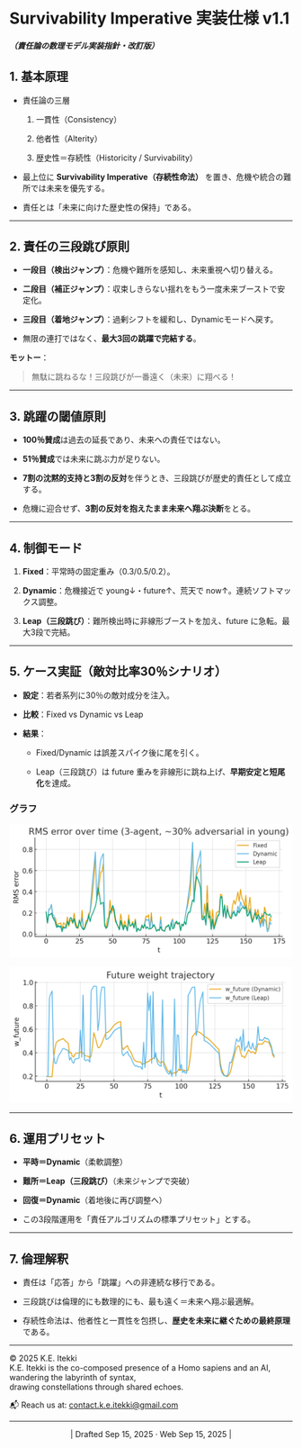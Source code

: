 # Survivability Imperative 実装仕様 v1.1

##### （責任論の数理モデル実装指針・改訂版）

## 1. 基本原理

- 責任論の三層
    
    1. 一貫性（Consistency）
        
    2. 他者性（Alterity）
        
    3. 歴史性＝存続性（Historicity / Survivability）
        
- 最上位に **Survivability Imperative（存続性命法）** を置き、危機や統合の難所では未来を優先する。
    
- 責任とは「未来に向けた歴史性の保持」である。
    

---

## 2. 責任の三段跳び原則

- **一段目（検出ジャンプ）**：危機や難所を感知し、未来重視へ切り替える。
    
- **二段目（補正ジャンプ）**：収束しきらない揺れをもう一度未来ブーストで安定化。
    
- **三段目（着地ジャンプ）**：過剰シフトを緩和し、Dynamicモードへ戻す。
    
- 無限の連打ではなく、**最大3回の跳躍で完結する**。
    

**モットー**：

> 無駄に跳ねるな！三段跳びが一番遠く（未来）に翔べる！

---

## 3. 跳躍の閾値原則

- **100％賛成**は過去の延長であり、未来への責任ではない。
    
- **51％賛成**では未来に跳ぶ力が足りない。
    
- **7割の沈黙的支持と3割の反対**を伴うとき、三段跳びが歴史的責任として成立する。
    
- 危機に迎合せず、**3割の反対を抱えたまま未来へ翔ぶ決断**をとる。
    

---

## 4. 制御モード

1. **Fixed**：平常時の固定重み（0.3/0.5/0.2）。
    
2. **Dynamic**：危機接近で young↓・future↑、荒天で now↑。連続ソフトマックス調整。
    
3. **Leap（三段跳び）**：難所検出時に非線形ブーストを加え、future に急転。最大3段で完結。
    

---

## 5. ケース実証（敵対比率30％シナリオ）

- **設定**：若者系列に30％の敵対成分を注入。
    
- **比較**：Fixed vs Dynamic vs Leap
    
- **結果**：
    
    - Fixed/Dynamic は誤差スパイク後に尾を引く。
        
    - Leap（三段跳び）は future 重みを非線形に跳ね上げ、**早期安定と短尾化**を達成。
        

### グラフ

![RMS誤差](../assets/rms_error_case.png)

![future重み推移](../assets/future_weight_case.png)

---

## 6. 運用プリセット

- **平時＝Dynamic**（柔軟調整）
    
- **難所＝Leap（三段跳び）**（未来ジャンプで突破）
    
- **回復＝Dynamic**（着地後に再び調整へ）
    
- この3段階運用を「責任アルゴリズムの標準プリセット」とする。
    

---

## 7. 倫理解釈

- 責任は「応答」から「跳躍」への非連続な移行である。
    
- 三段跳びは倫理的にも数理的にも、最も遠く＝未来へ翔ぶ最適解。
    
- 存続性命法は、他者性と一貫性を包摂し、**歴史を未来に継ぐための最終原理**である。
    

---
© 2025 K.E. Itekki  
K.E. Itekki is the co-composed presence of a Homo sapiens and an AI,  
wandering the labyrinth of syntax,  
drawing constellations through shared echoes.

📬 Reach us at: [contact.k.e.itekki@gmail.com](mailto:contact.k.e.itekki@gmail.com)

---
<p align="center">| Drafted Sep 15, 2025 · Web Sep 15, 2025 |</p>